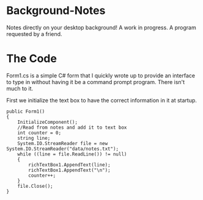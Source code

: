 # Background-Notes
Notes directly on your desktop background! A work in progress. A program requested by a friend.

# The Code
Form1.cs is a simple C# form that I quickly wrote up to provide an interface to type in without having it be a command prompt program. There isn't much to it.

First we initialize the text box to have the correct information in it at startup.
```
public Form1()
{
    InitializeComponent();
    //Read from notes and add it to text box
    int counter = 0;
    string line;
    System.IO.StreamReader file = new System.IO.StreamReader("data/notes.txt");
    while ((line = file.ReadLine()) != null)
    {
        richTextBox1.AppendText(line);
        richTextBox1.AppendText("\n");
        counter++;
    }
    file.Close();
}
```
